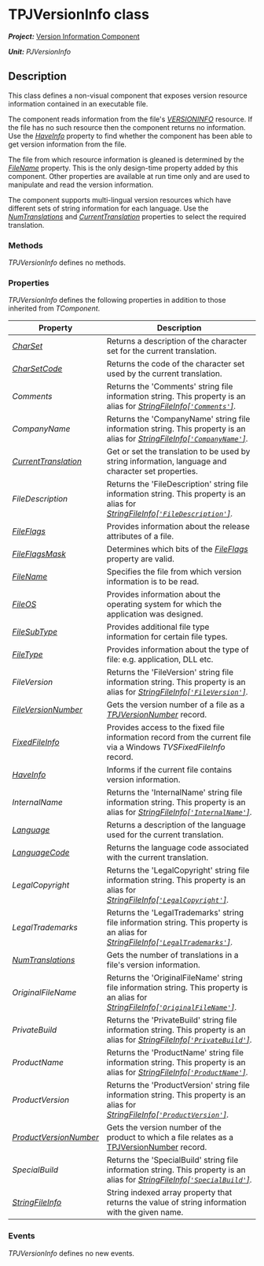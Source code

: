 # TPJVersionInfo class

***Project:*** [Version Information Component](../API.md)

***Unit:*** _PJVersionInfo_

## Description

This class defines a non-visual component that exposes version resource information contained in an executable file.

The component reads information from the file's [_VERSIONINFO_](http://msdn.microsoft.com/en-us/library/aa381058) resource. If the file has no such resource then the component returns no information. Use the [_HaveInfo_](./TPJVersionInfo-HaveInfo.md) property to find whether the component has been able to get version information from the file.

The file from which resource information is gleaned is determined by the [_FileName_](./TPJVersionInfo-FileName.md) property. This is the only design-time property added by this component. Other properties are available at run time only and are used to manipulate and read the version information.

The component supports multi-lingual version resources which have different sets of string information for each language. Use the [_NumTranslations_](./TPJVersionInfo-NumTranslations.md) and [_CurrentTranslation_](./TPJVersionInfo-CurrentTranslation.md) properties to select the required translation.

### Methods

_TPJVersionInfo_ defines no methods.

### Properties

_TPJVersionInfo_ defines the following properties in addition to those inherited from _TComponent_.

Property | Description
---------|------------
[_CharSet_](./TPJVersionInfo-CharSet.md) | Returns a description of the character set for the current translation.
[_CharSetCode_](TPJVersionInfo-CharSetCode.md) | Returns the code of the character set used by the current translation.
_Comments_ | Returns the 'Comments' string file information string. This property is an alias for [_StringFileInfo[`'Comments'`]_](TPJVersionInfo-StringFileInfo.md).
_CompanyName_ | Returns the 'CompanyName' string file information string. This property is an alias for [_StringFileInfo[`'CompanyName'`]_](./TPJVersionInfo-StringFileInfo.md).
[_CurrentTranslation_](./TPJVersionInfo-CurrentTranslation.md) | Get or set the translation to be used by string information, language and character set properties.
_FileDescription_ | Returns the 'FileDescription' string file information string. This property is an alias for [_StringFileInfo[`'FileDescription'`]_](./TPJVersionInfo-StringFileInfo.md).
[_FileFlags_](./TPJVersionInfo-FileFlags.md) | Provides information about the release attributes of a file.
[_FileFlagsMask_](./TPJVersionInfo-FileFlagsMask.md) | Determines which bits of the [_FileFlags_](./TPJVersionInfo-FileFlags.md) property are valid.
[_FileName_](./TPJVersionInfo-FileName.md) | Specifies the file from which version information is to be read.
[_FileOS_](./TPJVersionInfo-FileOS.md) | Provides information about the operating system for which the application was designed.
[_FileSubType_](./TPJVersionInfo-FileSubType.md) | Provides additional file type information for certain file types.
[_FileType_](./TPJVersionInfo-FileType.md) | Provides information about the type of file: e.g. application, DLL etc.
_FileVersion_ | Returns the 'FileVersion' string file information string. This property is an alias for [_StringFileInfo[`'FileVersion'`]_](./TPJVersionInfo-StringFileInfo.md).
[_FileVersionNumber_](./TPJVersionInfo-FileVersionNumber.md) | Gets the version number of a file as a [_TPJVersionNumber_](./TPJVersionNumber.md) record.
[_FixedFileInfo_](./TPJVersionInfo-FixedFileInfo.md) | Provides access to the fixed file information record from the current file via a Windows _TVSFixedFileInfo_ record.
[_HaveInfo_](./TPJVersionInfo-HaveInfo.md) | Informs if the current file contains version information.
_InternalName_ | Returns the 'InternalName' string file information string. This property is an alias for [_StringFileInfo[`'InternalName'`]_](./TPJVersionInfo-StringFileInfo.md).
[_Language_](./TPJVersionInfo-Language.md) | Returns a description of the language used for the current translation.
[_LanguageCode_](./TPJVersionInfo-LanguageCode.md) | Returns the language code associated with the current translation.
_LegalCopyright_ | Returns the 'LegalCopyright' string file information string. This property is an alias for [_StringFileInfo[`'LegalCopyright'`]_](./TPJVersionInfo-StringFileInfo.md).
_LegalTrademarks_ | Returns the 'LegalTrademarks' string file information string. This property is an alias for [_StringFileInfo[`'LegalTrademarks'`]_](./TPJVersionInfo-StringFileInfo.md).
[_NumTranslations_](./TPJVersionInfo-NumTranslations.md) | Gets the number of translations in a file's version information.
_OriginalFileName_ | Returns the 'OriginalFileName' string file information string. This property is an alias for [_StringFileInfo[`'OriginalFileName'`]_](./TPJVersionInfo-StringFileInfo.md).
_PrivateBuild_ | Returns the 'PrivateBuild' string file information string. This property is an alias for [_StringFileInfo[`'PrivateBuild'`]_](./TPJVersionInfo-StringFileInfo.md).
_ProductName_ | Returns the 'ProductName' string file information string. This property is an alias for [_StringFileInfo[`'ProductName'`]_](./TPJVersionInfo-StringFileInfo.md).
_ProductVersion_ | Returns the 'ProductVersion' string file information string. This property is an alias for [_StringFileInfo[`'ProductVersion'`]_](./TPJVersionInfo-StringFileInfo.md).
[_ProductVersionNumber_](./TPJVersionInfo-ProductVersionNumber.md) | Gets the version number of the product to which a file relates as a [TPJVersionNumber](./TPJVersionNumber.md) record.
_SpecialBuild_ | Returns the 'SpecialBuild' string file information string. This property is an alias for [_StringFileInfo[`'SpecialBuild'`]_](./TPJVersionInfo-StringFileInfo.md).
[_StringFileInfo_](./TPJVersionInfo-StringFileInfo.md) | String indexed array property that returns the value of string information with the given name.

### Events

_TPJVersionInfo_ defines no new events.
